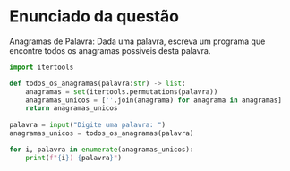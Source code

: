 # Enunciado da questão

Anagramas de Palavra: Dada uma palavra, escreva um programa que encontre todos os anagramas possíveis desta palavra.

```py
import itertools

def todos_os_anagramas(palavra:str) -> list:
    anagramas = set(itertools.permutations(palavra))
    anagramas_unicos = [''.join(anagrama) for anagrama in anagramas]
    return anagramas_unicos
        
palavra = input("Digite uma palavra: ")
anagramas_unicos = todos_os_anagramas(palavra)

for i, palavra in enumerate(anagramas_unicos):
    print(f"{i}) {palavra}")
```